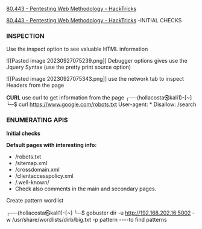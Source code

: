 
[80,443 - Pentesting Web Methodology - HackTricks](https://book.hacktricks.xyz/network-services-pentesting/pentesting-web)

[80,443 - Pentesting Web Methodology - HackTricks](https://book.hacktricks.xyz/network-services-pentesting/pentesting-web#initial-checks) -INITIAL CHECKS

### INSPECTION

Use the inspect option to see valuable HTML information

![[Pasted image 20230927075239.png]]
Debugger options gives use the Jquery Syntax (use the pretty print source option)

![[Pasted image 20230927075343.png]]
use the network tab to inspect Headers from the page

**CURL**
use curl to get information from the page 
┌──(hollacosta㉿kali1)-[~]
└─$ curl https://www.google.com/robots.txt
User-agent: *
Disallow: /search

### ENUMERATING APIS

**Initial checks**

**Default pages with interesting info:**
- /robots.txt    
- /sitemap.xml 
- /crossdomain.xml 
- /clientaccesspolicy.xml    
- /.well-known/
- Check also comments in the main and secondary pages.

Create pattern wordlist

┌──(hollacosta㉿kali1)-[~]
└─$ gobuster dir -u http://192.168.202.16:5002 -w /usr/share/wordlists/dirb/big.txt -p pattern                                                                                               ----to find patterns


